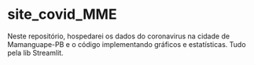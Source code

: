 # site_covid_MME
Neste repositório, hospedarei os dados do coronavirus na cidade de Mamanguape-PB e o código implementando gráficos e estatísticas. Tudo pela lib Streamlit.
